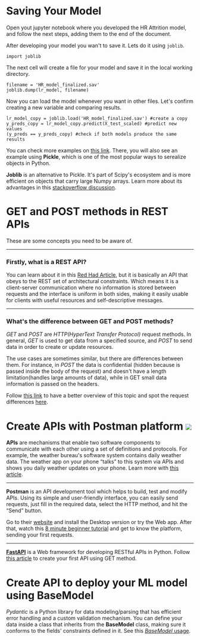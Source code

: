# Saving Your Model
Open yout jupyter notebook where you developed the HR Attrition model, and follow the next steps, adding them to the end of the document.

After developing your model you wan't to save it. Lets do it using `joblib`.
```
import joblib
```
The next cell will create a file for your model and save it in the local working directory.
```
filename = 'HR_model_finalized.sav'
joblib.dump(lr_model, filename)
```
Now you can load the model whenever you want in other files. Let's confirm creating a new variable and comparing results.
```
lr_model_copy = joblib.load('HR_model_finalized.sav') #create a copy
y_preds_copy = lr_model_copy.predict(X_test_scaled) #predict new values
(y_preds == y_preds_copy) #check if both models produce the same results
```

You can check more examples on [this link](https://machinelearningmastery.com/save-load-machine-learning-models-python-scikit-learn/). There, you will also see an example using **Pickle**, which is one of the most popular ways to serealize objects in Python. 

**Joblib** is an alternative to Pickle. It's part of Scipy's ecosystem and is more efficient on objects that carry large Numpy arrays. Learn more about its advantages in this [stackoverflow discussion](https://stackoverflow.com/questions/12615525/what-are-the-different-use-cases-of-joblib-versus-pickle#:~:text=joblib%20is%20usually,zlib%20or%20lz4.).

# GET and POST methods in REST APIs
These are some concepts you need to be aware of. 
___
### Firstly, what is a REST API?
You can learn about it in this [Red Had Article](https://www.redhat.com/en/topics/api/what-is-a-rest-api), but it is basically an API that obeys to the REST set of architectural constraints. Which means it is a client-server communication where no information is stored between requests and the interface is uniform in both sides, making it easily usable for clients with useful resources and self-descriptive messages.
___
### What's the difference between GET and POST methods?
*GET* and *POST* are *HTTP(HyperText Transfer Protocol)* request methods. In general, *GET* is used to get data from a specified source, and *POST* to send data in order to create or update resources.

The use cases are sometimes similar, but there are differences between them. For instance, in *POST* the data is confidential (hidden because is passed inside the body of the request) and doesn't have a length limitation(handles large amounts of data), while in GET small data information is passed on the headers.

Follow [this link](https://www.scaler.com/topics/difference-between-get-and-post/) to have a better overview of this topic and spot the request differences [here](https://www.geeksforgeeks.org/difference-between-get-and-post-request-in-vanilla-javascript/).

# Create APIs with Postman platform ![](https://user-images.githubusercontent.com/4249709/29496848-63ad446c-85b1-11e7-904e-a4ddad25e9db.png)


**APIs** are mechanisms that enable two software components to communicate with each other using a set of definitions and protocols. For example, the weather bureau's software system contains daily weather data. The weather app on your phone “talks” to this system via APIs and shows you daily weather updates on your phone. Learn more with [this article](https://www.redhat.com/en/topics/api/what-are-pplication-programming-interfaces).
___
**Postman** is an API development tool which helps to build, test and modify APIs. Using its simple and user-friendly interface, you can easily send requests, just fill in the required data, select the HTTP method, and hit the “Send” button.

Go to their [website](https://www.postman.com/) and install the Desktop version or try the Web app. After that, watch this [8 minute beginner tutorial](https://www.youtube.com/watch?v=CLG0ha_a0q8) and get to know the platform, sending your first requests.
___
[**FastAPI**](https://fastapi.tiangolo.com/) is a Web framework for developing RESTful APIs in Python. Follow [this article](https://fastapi.tiangolo.com/#create-it) to create your first API using GET method.

# Create API to deploy your ML model using BaseModel

*Pydantic* is a Python library for data modeling/parsing that has efficient error handling and a custom validation mechanism. You can define your data inside a class that inherits from the **BaseModel** class, making sure it conforms to the fields' constraints defined in it. See this [*BaseModel* usage](https://pydantic-docs.helpmanual.io/usage/models/#basic-model-usage).
